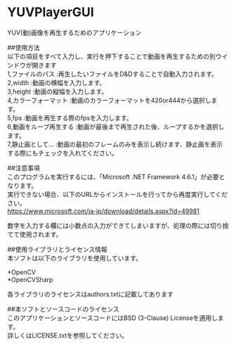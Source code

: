 # YUVPlayerGUI
YUV(動)画像を再生するためのアプリケーション  


##使用方法  
以下の項目をすべて入力し、実行を押下することで動画を再生するための別ウインドウが開きます  
1,ファイルのパス	:再生したいファイルをD&Dすることで自動入力されます。  
2,width			:動画の横幅を入力します。  
3,height		:動画の縦幅を入力します。  
4,カラーフォーマット	:動画のカラーフォーマットを420or444から選択します。  
5,fps			:動画を再生する際のfpsを入力します。  
6,動画をループ再生する	:動画が最後まで再生された後、ループするかを選択します。  
7,静止画として…	:動画の最初のフレームのみを表示し続けます、静止画を表示する際にもチェックを入れてください。  


##注意事項  
このプログラムを実行するには、「Microsoft .NET Framework 4.6.1」が必要となります。  
実行できない場合、以下のURLからインストールを行ってから再度実行してください。  
https://www.microsoft.com/ja-jp/download/details.aspx?id=49981

数字を入力する欄には小数点の入力ができてしまいますが、処理の際には切り捨てて使用されます。  

##使用ライブラリとライセンス情報  
本ソフトは以下のライブラリを使用しています。

*OpenCV  
*OpenCVSharp  

各ライブラリのライセンスはauthors.txtに記載してあります  

##本ソフトとソースコードのライセンス  
このアプリケーションとソースコードにはBSD (3-Clause) Licenseを適用します。  
詳しくはLICENSE.txtを参照してください。  